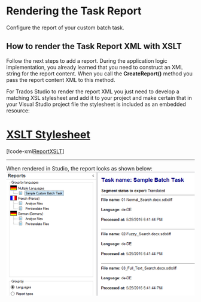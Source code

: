 Rendering the Task Report
============================
Configure the report of your custom batch task.

How to render the Task Report XML with XSLT
-----------------------------------

Follow the next steps to add a report. During the application logic implementation, you already learned that you need to construct an XML string for the report content. When you call the **CreateReport()** method you pass the report content 
        XML to this method.

For Trados Studio to render the report XML you just need to develop a matching XSL stylesheet and add it to your project and make certain that in your Visual Studio project file the stylesheet is included as an embedded resource:
# [XSLT Stylesheet](#tab/tabid-1)
[!code-xml[ReportXSLT](code_samples/Stylesheet.xsl)]		
***

When rendered in Studio, the report looks as shown below:
<img style="display:block; " src="images/ReportOutput.jpg" />
